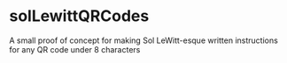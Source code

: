 # solLewittQRCodes

A small proof of concept for making Sol LeWitt-esque written instructions for any QR code under 8 characters